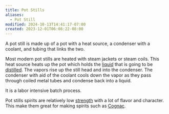 ```yaml
---
title: Pot Stills
aliases:
  - Pot Still
modified: 2024-10-13T14:41:17-07:00
created: 2023-12-01T06:08:22-08:00
---
```

A pot still is made up of a pot with a heat source, a condenser with a coolant, and tubing that links the two.

Most modern pot stills are heated with steam jackets or steam coils. 
This heat source heats up the pot which holds the [liquid](Areas/bartending/Spirits/Fermentation.md) that is going to be [distilled](Areas/bartending/Spirits/Distillation.md).
The vapors rise up the still head and into the condenser. 
The condenser with aid of the coolant cools down the vapor as they pass through coiled metal tubes and condense back into a liquid.

It is a labor intensive batch process.

Pot stills spirits are relatively low [strength](Areas/bartending/ABV.md) with a lot of flavor and character.
This make them great for making spirits such as [Cognac](Areas/bartending/Wine/Cognac.md).